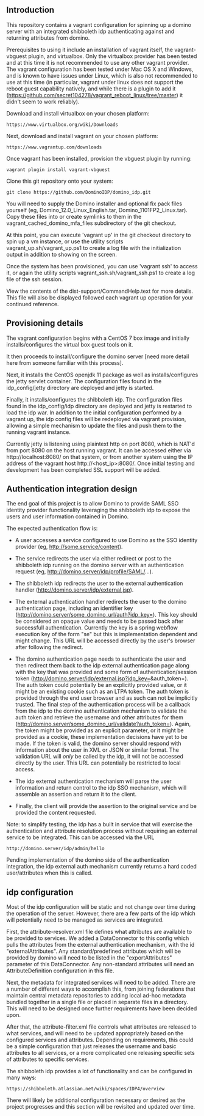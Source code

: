 Introduction
------------

This repository contains a vagrant configuration for spinning up a domino
server with an integrated shibboleth idp authenticating against and
returning attributes from domino.

Prerequisites to using it include an installation of vagrant itself, the
vagrant-vbguest plugin, and virtualbox. Only the virtualbox provider
has been tested and at this time it is not recommended to use any other
vagrant provider. The vagrant configuration has been tested under Mac OS X
and Windows, and is known to have issues under Linux, which is also not
recommended to use at this time (in particular, vagrant under linux
does not support the reboot guest capability natively, and while there
is a plugin to add it
(https://github.com/secret104278/vagrant_reboot_linux/tree/master) it
didn't seem to work reliably).

Download and install virtualbox on your chosen platform:

	https://www.virtualbox.org/wiki/Downloads


Next, download and install vagrant on your chosen platform:

	https://www.vagrantup.com/downloads


Once vagrant has been installed, provision the vbguest plugin by running:

	vagrant plugin install vagrant-vbguest


Clone this git repository onto your system:

	git clone https://github.com/DominoIDP/domino_idp.git


You will need to supply the Domino installer and optional fix pack files
yourself (eg, Domino_12.0_Linux_English.tar, Domino_1101FP2_Linux.tar).
Copy these files into or create symlinks to them in the
vagrant_cached_domino_mfa_files subdirectory of the git checkout.

At this point, you can execute 'vagrant up' in the git checkout directory
to spin up a vm instance, or use the utility scripts
vagrant_up.sh/vagrant_up.ps1 to create a log file with the initialization
output in addition to showing on the screen.

Once the system has been provisioned, you can use 'vagrant ssh' to access
it, or again the utility scripts vagrant_ssh.sh/vagrant_ssh.ps1 to create
a log file of the ssh session.

View the contents of the dist-support/CommandHelp.text for more details.
This file will also be displayed followed each vagrant up operation for
your continued reference.


Provisioning details
--------------------

The vagrant configuration begins with a CentOS 7 box image and initially
installs/configures the virtual box guest tools on it.

It then proceeds to install/configure the domino server [need more detail here
from someone familiar with this process].

Next, it installs the CentOS openjdk 11 package as well as installs/configures
the jetty servlet container. The configuration files found in the
idp_config/jetty directory are deployed and jetty is started.

Finally, it installs/configures the shibboleth idp. The configuration files
found in the idp_config/idp directory are deployed and jetty is restarted to
load the idp war. In addition to the initial configuration performed by a
vagrant up, the idp config files will be redeployed via vagrant provision,
allowing a simple mechanism to update the files and push them to the running
vagrant instance.

Currently jetty is listening using plaintext http on port 8080, which is NAT'd
from port 8080 on the host running vagrant. It can be accessed either via
http://localhost:8080/ on that system, or from another system using the IP
address of the vagrant host http://<host_ip>:8080/. Once initial testing and
development has been completed SSL support will be added.


Authentication integration design
---------------------------------

The end goal of this project is to allow Domino to provide SAML SSO identity
provider functionality leveraging the shibboleth idp to expose the users and
user information contained in Domino.

The expected authentication flow is:

* A user accesses a service configured to use Domino as the SSO identity
  provider (eg, http://some.service/content).

* The service redirects the user via either redirect or post to the shibboleth
  idp running on the domino server with an authentication request (eg,
  http://domino.server/idp/profile/SAML/...).

* The shibboleth idp redirects the user to the external authentication handler
  (http://domino.server/idp/external.jsp).

* The external authentication handler redirects the user to the domino
  authentication page, including an identifier key
  (http://domino.server/some_domino_url/auth?idp_key=<key>). This key should be
  considered an opaque value and needs to be passed back after successfull
  authentication. Currently the key is a spring webflow execution key of the
  form "s<integer>e<integer>" but this is implementation dependent and might
  change. This URL will be accessed directly by the user's browser after following
  the redirect.

* The domino authentication page needs to authenticate the user and then
  redirect them back to the idp external authentication page along with the key
  that was provided and some form of authentication/session token
  (http://domino.server/idp/external.jsp?idp_key=<key>&auth_token=<token>). The
  auth token could potentially be an explicitly provided value, or it might be
  an existing cookie such as an LTPA token. The auth token is provided through
  the end user browser and as such can not be implicitly trusted. The final
  step of the authentication process will be a callback from the idp to the
  domino authentication mechanism to validate the auth token and retrieve the
  username and other attributes for them
  (http://domino.server/some_domino_url/validate?auth_token=<token>). Again,
  the token might be provided as an explicit parameter, or it might be provided
  as a cookie, these implementation decisions have yet to be made. If the token
  is valid, the domino server should respond with information about the user in
  XML or JSON or similar format. The validation URL will *only* be called by
  the idp, it will not be accessed directly by the user. This URL can
  potentially be restricted to local access.

* The idp external authentication mechanism will parse the user information and
  return control to the idp SSO mechanism, which will assemble an assertion and
  return it to the client.

* Finally, the client will provide the assertion to the original service and be
  provided the content requested.


Note: to simplify testing, the idp has a built in service that will exercise
the authentication and attribute resolution process without requiring an
external service to be integrated. This can be accessed via the URL

	http://domino.server/idp/admin/hello


Pending implementation of the domino side of the authentication integration,
the idp external auth mechanism currently returns a hard coded user/attributes
when this is called.


idp configuration
-----------------

Most of the idp configuration will be static and not change over time during
the operation of the server. However, there are a few parts of the idp which
will potentially need to be managed as services are integrated.

First, the attribute-resolver.xml file defines what attributes are available to
be provided to services. We added a DataConnector to this config which pulls
the attributes from the external authentication mechanism, with the id
"externalAttributes". Any standard/predefined attributes which will be provided
by domino will need to be listed in the "exportAttributes" parameter of this
DataConnector. Any non-standard attributes will need an AttributeDefinition
configuration in this file.

Next, the metadata for integrated services will need to be added. There are a
number of different ways to accomplish this, from joining federations that
maintain central metadata repositories to adding local ad-hoc metadata bundled
together in a single file or placed in separate files in a directory. This will
need to be designed once further requirements have been decided upon.

After that, the attribute-filter.xml file controls what attributes are released
to what services, and will need to be updated appropriately based on the
configured services and attributes. Depending on requirements, this could be a
simple configuration that just releases the username and basic attributes to
all services, or a more complicated one releasing specific sets of attributes
to specific services.

The shibboleth idp provides a lot of functionality and can be configured in
many ways:

	https://shibboleth.atlassian.net/wiki/spaces/IDP4/overview


There will likely be additional configuration necessary or desired as the
project progresses and this section will be revisited and updated over time.
